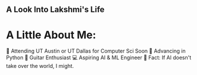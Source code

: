 ## A Look Into Lakshmi's Life

# A Little About Me: 

🏫 Attending UT Austin or UT Dallas for Computer Sci Soon
🌱 Advancing in Python
🎸 Guitar Enthusiast
💻 Aspiring AI & ML Engineer 
🌟 Fact: If AI doesn't take over the world, I might.








<!--
**shmi1ak/shmi1ak** is a ✨ _special_ ✨ repository because its `README.md` (this file) appears on your GitHub profile.

Here are some ideas to get you started:

- 🔭 I’m currently working on ...
- 🌱 I’m currently learning ...
- 👯 I’m looking to collaborate on ...
- 🤔 I’m looking for help with ...
- 💬 Ask me about ...
- 📫 How to reach me: ...
- 😄 Pronouns: ...
- ⚡ Fun fact: ...
-->
